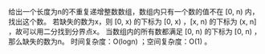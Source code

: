 给出一个长度为n的不重复递增整数数组，数组内只有一个数的值不在 [0, n) 内，找出这个数。
若缺失的数为x，则 [0, x) 的下标为 [0, x) ，[x, n) 的下标为 (x, n] ，故可以用二分找到分界点x。
当数组内的所有数都满足 [0, n) 的下标为 [0, n) ，那么缺失的数为n。
时间复杂度：O(logn) ；空间复杂度：O(1) 。